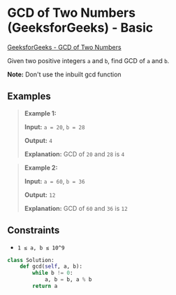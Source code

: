 # GCD of Two Numbers (GeeksforGeeks) - Basic

[GeeksforGeeks - GCD of Two Numbers](https://www.geeksforgeeks.org/problems/gcd-of-two-numbers3459/)

Given two positive integers `a` and `b`, find GCD of `a` and `b`.

**Note:** Don't use the inbuilt gcd function

## Examples

> **Example 1:**
>
> **Input:** `a = 20`, `b = 28`
>
> **Output:** `4`
>
> **Explanation:** GCD of `20` and `28` is `4`

> **Example 2:**
>
> **Input:** `a = 60`, `b = 36`
>
> **Output:** `12`
>
> **Explanation:** GCD of `60` and `36` is `12`

## Constraints

- `1 ≤ a, b ≤ 10^9`

```python
class Solution:
    def gcd(self, a, b):
        while b != 0:
            a, b = b, a % b
        return a
```
